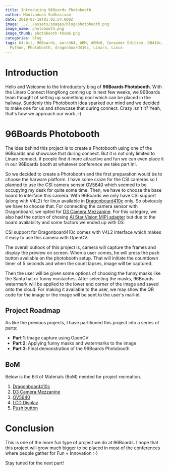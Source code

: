 ```yaml
---
title: Introducing 96Boards Photobooth
author: Manivannan Sadhasivam
date: 2018-02-18T01:01:54.000Z
image: ../../assets/images/blog/photobooth.png
image_name: photobooth.png
image_thumb: photobooth-thumb.png
categories: blog
tags: 64-bit, 96Boards, aarch64, ARM, ARMv8, Consumer Edition, DB410c, CSI,
  Python, Photobooth, dragonboard410c, Linaro, Linux
---
```


# **Introduction**

Hello and Welcome to the Introductory blog of **96Boards Photobooth**. With
the Linaro Connect HongKong coming up in next few weeks, we 96Boards team
thought of setting up something cool which can be placed in the hallway.
Suddenly this Photobooth idea sparked our mind and we decided to make one
for us and showcase that during connect. Crazy isn't it? Yeah, that's how
we approach our work ;-)

# **96Boards Photobooth**

The idea behind this project is to create a Photobooth using one of the
96Boards and showcase that during connect. But it is not only limited to Linaro
connect, if people find it more attractive and fun we can even place it in
our 96Boards booth at whatever conference we take part in!.

So we decided to create a Photobooth and the first preparation would be
to choose the harware platform. I have some craze for the CSI cameras so
I planned to use the CSI camera sensor [OV5640](https://cdn.sparkfun.com/datasheets/Sensors/LightImaging/OV5640_datasheet.pdf)
which seemed to be occupying my desk for quite some time. Then, we have to
choose the base board to interface this camera. With 96Boards we only have
CSI support (along with V4L2) for linux available in [Dragonboard410c](https://www.96boards.org/product/dragonboard410c/) only.
So obviously we have to choose that. For connecting the camera sensor with
Dragonboard, we opted for [D3 Camera Mezzanine](https://www.arrow.com/en/products/d3cameramezzov5640/d3-engineering).
For this category, we also had the option of chosing [AI Star Vision MIPI adapter](https://www.96boards.org/product/mipiadapter/)
but due to the board availability and some factors we ended up with D3.

CSI support for Dragonboard410c comes with V4L2 interface which makes it
easy to use this camera with OpenCV.

The overall outlook of this project is, camera will capture the frames and
display the preview on screen. When a user comes, he will press the push
button available on the photobooth setup. That will initiate the countdown
timer of 5 seconds and when the count lapses, image will be captured.

Then the user will be given some options of choosing the funny masks like
the Santa hat or funny mustaches. After selecting the masks, 96Boards
watermark will be applied to the lower end corner of the image and saved
onto the cloud. For making it available to the user, we may show the
QR code for the image or the image will be sent to the user's mail-id.

## **Project Roadmap**

As like the previous projects, I have partitioned this project into a series
of parts:

* **Part 1**: Image capture using OpenCV
* **Part 2**: Applying funny masks and watermarks to the image
* **Part 3**: Final demonstration of the 96Boards Photobooth

## **BoM**

Below is the Bill of Materials (BoM) needed for project recreation.

1. [Dragonboard410c](https://www.96boards.org/product/dragonboard410c/)
2. [D3 Camera Mezzanine](https://www.arrow.com/en/products/d3cameramezzov5640/d3-engineering)
3. [OV5640](https://www.arrow.com/en/products/li-ov5640-mipi-af/leopard-imaging)
4. [LCD Display](https://www.arrow.com/en/products/96boards-display-7/linksprite-technologies-inc)
5. [Push button](http://wiki.seeed.cc/Grove-Button/)

# **Conclusion**

This is one of the more fun type of project we do at 96Boards. I hope
that this project will grow much bigger to be placed in most of the
conferences where people gather for Fun + Innovation :-)

Stay tuned for the next part!
